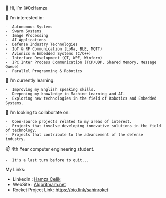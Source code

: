 👋 Hi, I’m @0xHamza

👀 I’m interested in:

    -  Autonomous Systems
    -  Swarm Systems
    -  Image Processing
    -  AI Applications
    -  Defense Industry Technologies
    -  IoT & RF Communication (LoRa, BLE, MQTT)
    -  Avionics & Embedded Systems (C/C++)
    -  Interface Development (QT, WPF, Winform)
    -  IPC Inter Process Communication (TCP/UDP, Shared Memory, Message Queue)
    -  Parallel Programming & Robotics



🌱 I’m currently learning:

    -  Improving my English speaking skills.
    -  Deepening my knowledge in Machine Learning and AI.
    -  Exploring new technologies in the field of Robotics and Embedded Systems.


💞️ I’m looking to collaborate on:

    -  Open-source projects related to my areas of interest.
    -  Projects that involve developing innovative solutions in the field of technology.
    -  Projects that contribute to the advancement of the defense industry.
    
📫 4th Year computer engineering student. 

    -  It's a last turn before to quit...


My Links:

- LinkedIn : [Hamza Çelik](https://www.linkedin.com/in/hamza-%C3%A7elik-4318a818a/)
- WebSite : [Algoritmam.net](https://algoritmam.net/)
- Rocket Project Link: https://bio.link/sahinroket

<!---
0xHamza/0xHamza is a ✨ special ✨ repository because its `README.md` (this file) appears on your GitHub profile.
You can click the Preview link to take a look at your changes.
--->
